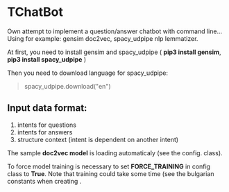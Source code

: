 # TChatBot
Own attempt to implement a question/answer chatbot with command line... Using for example: gensim doc2vec, spacy_udpipe nlp lemmatizer.  

At first, you need to install gensim and spacy_udpipe ( **pip3 install gensim**, **pip3 install spacy_udpipe** )

Then you need to download language for spacy_udpipe:

> spacy_udpipe.download("en")

## Input data format:
1. intents for questions
2. intents for answers
3. structure context (intent is dependent on another intent)

The sample **doc2vec model** is loading automaticaly (see the config. class). 

To force model training is necessary to set **FORCE_TRAINING** in config class to **True**. Note that training could take some time (see the bulgarian constants when creating . 
